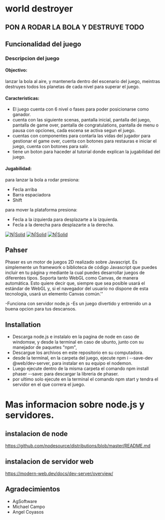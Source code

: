# world destroyer
## PON A RODAR LA BOLA Y DESTRUYE TODO

## Funcionalidad del juego
### Descripcion del juego

#### Objectivo:

lanzar la bola al aire, y mantenerla dentro del escenario del juego, meintras destruyes todos los planetas de cada nivel para superar el juego.

#### Caracteristicas:

- El juego cuenta con 6 nivel o fases para poder posicionarse como ganador.
- cuenta con las siguiente scenas, pantalla inicial, pantalla del juego, pantalla de game over, pantalla de congratulations, pantalla de menu o pausa con opciones, cada escena se activa segun el juego.
- cuentas con componentes para contarla las vidas del jugador para gestionar el game over, cuenta con botones para restauras e iniciar el juego, cuenta con botones para salir.
- tiene un boton para haceder al tutorial donde explican la jugabilidad del juego.

#### Jugabilidad:

para lanzar la bola a rodar presiona:
- Fecla arriba
- Barra espaciadora
- Shift

para mover la plataforma presiona:
- Fecla a la izquierda para desplazarte a la izquierda.
- Fecla a la derecha para desplazarte a la derecha.


[![N|Solid](https://encrypted-tbn0.gstatic.com/images?q=tbn:ANd9GcQfKIIX_RjBHTAIJ8XErHEb_yuz-aAW9rTb3w&usqp=CAU)](https://encrypted-tbn0.gstatic.com/images?q=tbn:ANd9GcQfKIIX_RjBHTAIJ8XErHEb_yuz-aAW9rTb3w&usqp=CAU)
[![N|Solid](https://encrypted-tbn0.gstatic.com/images?q=tbn:ANd9GcQq2I2Cx3UP86YqYSMnz1KgS2TRxnElRXZyMA&usqp=CAU)](https://encrypted-tbn0.gstatic.com/images?q=tbn:ANd9GcQq2I2Cx3UP86YqYSMnz1KgS2TRxnElRXZyMA&usqp=CAU)
[![N|Solid](https://encrypted-tbn0.gstatic.com/images?q=tbn:ANd9GcRrj_L9rz3YgtNMqJNvj7PVgqrYGRxoVlhK9g&usqp=CAU)](https://encrypted-tbn0.gstatic.com/images?q=tbn:ANd9GcRrj_L9rz3YgtNMqJNvj7PVgqrYGRxoVlhK9g&usqp=CAU)


## Pahser

Phaser es un motor de juegos 2D realizado sobre Javascript. Es simplemente un framework o biblioteca de código Javascript que puedes incluir en tu página y mediante la cual puedes desarrollar juegos de diferentes tipos. Soporta tanto WebGL como Canvas, de manera automática. Esto quiere decir que, siempre que sea posible usará el estándar de WebGL y, si el navegador del usuario no dispone de esta tecnología, usará un elemento Canvas común.''

-Funciona con servidor node.js 
-Es un juego divertido y entrenido un a buena opcion para tus descansos.

## Installation
- Descarga node.js e instalalo en la pagina de node en caso de windomsw,  y desde la terminal en caso de ubunto, junto con su manejador de paquetes "npm",
- Descargue los archivos en este repositorio en su computadora.
- desde la terminal, en la carpeta del juego, ejecute npm i --save-dev @web/dev-server, para instalar en su equipo el nodemon.
- Luego ejecute dentro de la misma carpeta el comando npm install phaser --save: para descargar la libreria de phaser.
- por ultimo solo ejecute en la terminal el comando npm start y tendra el servidor en el que correra el juego.


# Mas informacion sobre node.js y servidores.
## instalacion de node

https://github.com/nodesource/distributions/blob/master/README.md

## instalacion de servidor web
https://modern-web.dev/docs/dev-server/overview/




## Agradecimientos

- AgSoftware
- Michael Campo
- Angel Coyasos
